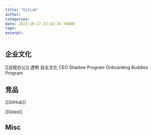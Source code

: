 ```yaml
---
title: "GitLab"
author: 
categories: 
date: 2022-10-17 22:24:34 +0800
tags: 
excerpt: 
---
```








## 企业文化

[[远程办公]]
透明
自主文化
CEO Shadow Program
Onboarding Buddies Program





## 竞品

[[GitHub]]

[[Gitee]]


## Misc

